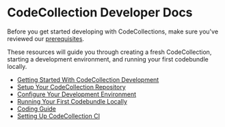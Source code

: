 # CodeCollection Developer Docs

Before you get started developing with CodeCollections, make sure you've reviewed our [prerequisites](/docs/prerequisites.md).

These resources will guide you through creating a fresh CodeCollection, starting a development environment, and running your first codebundle locally.

- [Getting Started With CodeCollection Development](./getting-started-with-codecollection-development.md)
- [Setup Your CodeCollection Repository](./setup-your-codecollection-repository.md)
- [Configure Your Development Environment](./configure-your-development-environment.md)
- [Running Your First Codebundle Locally](./running-your-first-codebundle-locally.md)
- [Coding Guide](./code-guide.md)
- [Setting Up CodeCollection CI](./testing-your-codecollection.md)
